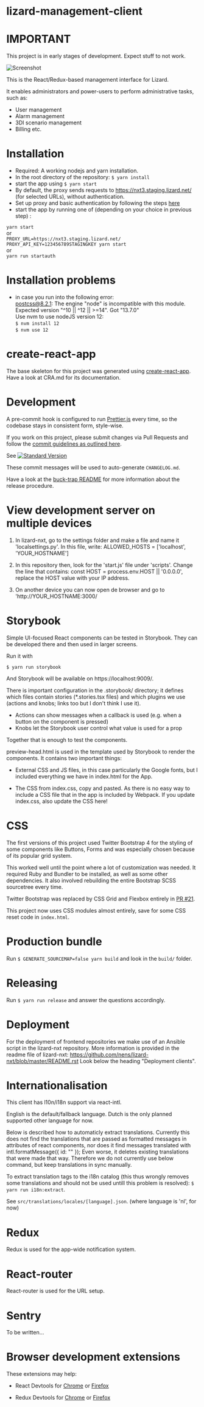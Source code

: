 
lizard-management-client
========================

IMPORTANT
=========

This project is in early stages of development. Expect stuff to not work.


![Screenshot](https://raw.githubusercontent.com/nens/lizard-management-client/master/screenshot.jpg?token=AAAcGWEdm9ezSIyVUaNIkOxDiImLdpkOks5Z3cBuwA%3D%3D)

This is the React/Redux-based management interface for Lizard.

It enables administrators and power-users to perform administrative tasks, such as:

- User management
- Alarm management
- 3DI scenario management
- Billing etc.


Installation
============


- Required: A working nodejs and yarn installation.  
- In the root directory of the repository: `$ yarn install`  
- start the app using `$ yarn start`  
- By default, the proxy sends requests to https://nxt3.staging.lizard.net/  
  (for selected URLs), without authentication.  
- Set up proxy and basic authentication by following the steps [here](./BASIC_AUTH.md)
- start the app by running one of (depending on your choice in previous step) :  

`yarn start`  
or  
`PROXY_URL=https://nxt3.staging.lizard.net/ PROXY_API_KEY=123456789STAGINGKEY yarn start`  
or    
`yarn run startauth`  

Installation problems
=====================

- in case you run into the following error:  
postcss@8.2.1: The engine "node" is incompatible with this module. Expected version "^10 || ^12 || >=14". Got "13.7.0"  
Use nvm to use nodeJS version 12:  
`$ nvm install 12`  
`$ nvm use 12`  


create-react-app
================

The base skeleton for this project was generated using [create-react-app](https://github.com/facebookincubator/create-react-app). Have a look at CRA.md for its documentation.



Development
===========

A pre-commit hook is configured to run [Prettier.js](https://github.com/prettier/prettier) every time, so the codebase stays in consistent form, style-wise.

If you work on this project, please submit changes via Pull Requests and follow the [commit guidelines as outlined here](https://github.com/conventional-changelog/standard-version#commit-message-convention-at-a-glance).

See [![Standard Version](https://img.shields.io/badge/release-standard%20version-brightgreen.svg)](https://github.com/conventional-changelog/standard-version)

These commit messages will be used to auto-generate `CHANGELOG.md`.

Have a look at the [buck-trap README](https://github.com/nens/buck-trap/blob/master/README.md) for more information about the release procedure.

View development server on multiple devices
======================================

1. In lizard-nxt, go to the settings folder and make a file and name it 'localsettings.py'. In this file, write:
ALLOWED_HOSTS = ['localhost', 'YOUR_HOSTNAME']

2. In this repository then, look for the 'start.js' file under 'scripts'. Change the line that contains:
const HOST = process.env.HOST || '0.0.0.0', replace the HOST value with your IP address.

3. On another device you can now open de browser and go to 'http://YOUR_HOSTNAME:3000/

Storybook
=========
Simple UI-focused React components can be tested in Storybook. They can be developed there and then used in larger screens.

Run it with

`$ yarn run storybook`

And Storybook will be available on https://localhost:9009/.

There is important configuration in the .storybook/ directory; it defines which files contain stories (*.stories.tsx files) and which plugins we use (actions and knobs; links too but I don't think I use it).

- Actions can show messages when a callback is used (e.g. when a button on the component is pressed)
- Knobs let the Storybook user control what value is used for a prop

Together that is enough to test the components.

preview-head.html is used in the template used by Storybook to render the components. It contains two important things:

- External CSS and JS files, in this case particularly the Google fonts, but I included everything we have in index.html for the App.

- The CSS from index.css, copy and pasted. As there is no easy way to include a CSS file that in the app is included by Webpack. If you update index.css, also update the CSS here!


CSS
===

The first versions of this project used Twitter Bootstrap 4 for the styling of some components like Buttons, Forms and was especially chosen because of its popular grid system.

This worked well until the point where a lot of customization was needed. It required Ruby and Bundler to be installed, as well as some other dependencies. It also involved rebuilding the entire Bootstrap SCSS sourcetree every time.

Twitter Bootstrap was replaced by CSS Grid and Flexbox entirely in [PR #21](https://github.com/nens/lizard-management-client/pull/12).

This project now uses CSS modules almost entirely, save for some CSS reset code in `index.html`.



Production bundle
=================

Run `$ GENERATE_SOURCEMAP=false yarn build` and look in the `build/` folder.


Releasing
=========

Run `$ yarn run release` and answer the questions accordingly.


Deployment
=========

For the deployment of frontend repositories we make use of an Ansible script in the lizard-nxt repository.
More information is provided in the readme file of lizard-nxt: https://github.com/nens/lizard-nxt/blob/master/README.rst
Look below the heading "Deployment clients".


Internationalisation
====================

This client has l10n/i18n support via react-intl.

English is the default/fallback language.
Dutch is the only planned supported other language for now.

Below is described how to automaticly extract translations.
Currently this does not find the translations that are passed as formatted messages in attributes of react components,
nor does it find messages translated with intl.formatMessage({ id: "<key>" });
Even worse, it deletes existing translations that were made that way.
Therefore we do not currently use below command, but keep translations in sync manually.

To extract translation tags to the i18n catalog (this thus wrongly removes some translations and should not be used untill this problem is resolved): `$ yarn run i18n:extract`.



See `src/translations/locales/[language].json`. (where language is 'nl', for now)


Redux
=====

Redux is used for the app-wide notification system.


React-router
============

React-router is used for the URL setup.


Sentry
======

To be written...


Browser development extensions
==============================

These extensions may help:

- React Devtools for [Chrome](https://chrome.google.com/webstore/detail/react-developer-tools/fmkadmapgofadopljbjfkapdkoienihi?hl=en) or [Firefox](https://addons.mozilla.org/en-US/firefox/addon/react-devtools/)

- Redux Devtools for [Chrome](https://chrome.google.com/webstore/detail/redux-devtools/lmhkpmbekcpmknklioeibfkpmmfibljd?hl=en) or [Firefox](https://addons.mozilla.org/en-Gb/firefox/addon/remotedev/)
